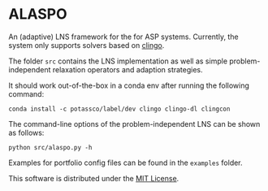 # ALASPO

An (adaptive) LNS framework for the for ASP systems. Currently, the system only supports solvers based on [clingo](https://potassco.org/). 

The folder `src` contains the LNS implementation as well as simple problem-independent relaxation operators and adaption strategies. 

It should work out-of-the-box in a conda env after running the following command:
```
conda install -c potassco/label/dev clingo clingo-dl clingcon
```

The command-line options of the problem-independent LNS can be shown as follows:
```
python src/alaspo.py -h
```
Examples for portfolio config files can be found in the `examples` folder.


This software is distributed under the [MIT License](./LICENSE.md).
